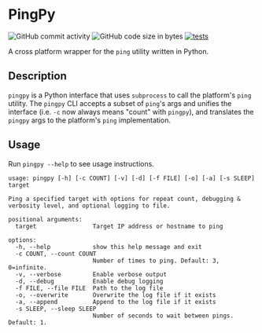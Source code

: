 # PingPy

![GitHub commit activity](https://img.shields.io/github/commit-activity/y/redjax/pingpy?style=flat)
![GitHub code size in bytes](https://img.shields.io/github/languages/code-size/redjax/pingpy?style=flat)
[![tests](https://github.com/redjax/pingpy/actions/workflows/tests.yml/badge.svg)](https://github.com/redjax/pingpy/actions/workflows/tests.yml)

A cross platform wrapper for the `ping` utility written in Python.

## Description

`pingpy` is a Python interface that uses `subprocess` to call the platform's `ping` utility. The `pingpy` CLI accepts a subset of `ping`'s args and unifies the interface (i.e. `-c` now always means "count" with `pingpy`), and translates the `pingpy` args to the platform's `ping` implementation.

## Usage

Run `pingpy --help` to see usage instructions.

```shell title="pingpy usage" linenums="1"
usage: pingpy [-h] [-c COUNT] [-v] [-d] [-f FILE] [-o] [-a] [-s SLEEP] target

Ping a specified target with options for repeat count, debugging & verbosity level, and optional logging to file.

positional arguments:
  target                Target IP address or hostname to ping

options:
  -h, --help            show this help message and exit
  -c COUNT, --count COUNT
                        Number of times to ping. Default: 3, 0=infinite.
  -v, --verbose         Enable verbose output
  -d, --debug           Enable debug logging
  -f FILE, --file FILE  Path to the log file
  -o, --overwrite       Overwrite the log file if it exists
  -a, --append          Append to the log file if it exists
  -s SLEEP, --sleep SLEEP
                        Number of seconds to wait between pings. Default: 1.
```
